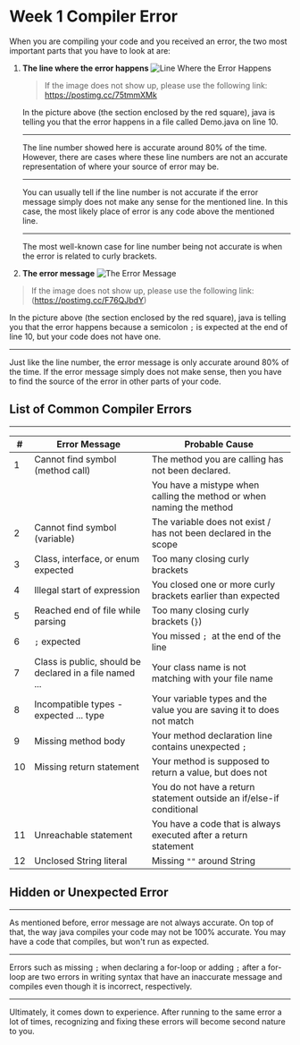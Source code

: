 # Week 1 Compiler Error

When you are compiling your code and you received an error,
the two most important parts that you have to look at are:

1. **The line where the error happens**
   ![Line Where the Error Happens](https://i.postimg.cc/bvpWYBZs/Screen-Shot-2021-12-27-at-19-10-15.png)

   > If the image does not show up, please use the following link: https://postimg.cc/75tmmXMk

   In the picture above (the section enclosed by the red square), java is telling you that the error happens in a file called
   Demo.java on line 10.

   ***

   The line number showed here is accurate around 80% of the time.
   However, there are cases where these line numbers are not an
   accurate representation of where your source of error may be.

   ***

   You can usually tell if the line number is not accurate if the
   error message simply does not make any sense for the mentioned line. In this case, the most likely place of error is any code
   above the mentioned line.

   ***

   The most well-known case for line number being not accurate is when the error is related to curly brackets.

2. **The error message**
   ![The Error Message](https://i.postimg.cc/XYjNmQnk/Screen-Shot-2021-12-27-at-19-10-25.png)

> If the image does not show up, please use the following link: (https://postimg.cc/F76QJbdY)

In the picture above (the section enclosed by the red square), java is telling you that the error happens because a semicolon `;` is expected at the end of line 10, but your code does not have one.

---

Just like the line number, the error message is only accurate around 80% of the time. If the error message simply does not make sense, then you have to find the source of the error in other parts of your code.

## List of Common Compiler Errors

---

| #   | Error Message                                           | Probable Cause                                                        |
| --- | ------------------------------------------------------- | --------------------------------------------------------------------- |
| 1   | Cannot find symbol (method call)                        | The method you are calling has not been declared.                     |
|     |                                                         | You have a mistype when calling the method or when naming the method  |
| 2   | Cannot find symbol (variable)                           | The variable does not exist / has not been declared in the scope      |
| 3   | Class, interface, or enum expected                      | Too many closing curly brackets                                       |
| 4   | Illegal start of expression                             | You closed one or more curly brackets earlier than expected           |
| 5   | Reached end of file while parsing                       | Too many closing curly brackets (`}`)                                 |
| 6   | `;` expected                                            | You missed `; `at the end of the line                                 |
| 7   | Class is public, should be declared in a file named ... | Your class name is not matching with your file name                   |
| 8   | Incompatible types - expected ... type                  | Your variable types and the value you are saving it to does not match |
| 9   | Missing method body                                     | Your method declaration line contains unexpected `;`                  |
| 10  | Missing return statement                                | Your method is supposed to return a value, but does not               |
|     |                                                         | You do not have a return statement outside an if/else-if conditional  |
| 11  | Unreachable statement                                   | You have a code that is always executed after a return statement      |
| 12  | Unclosed String literal                                 | Missing `""` around String                                            |

## Hidden or Unexpected Error

---

As mentioned before, error message are not always accurate. On top of that, the way java compiles your code may not be 100% accurate.
You may have a code that compiles, but won't run as expected.

---

Errors such as missing `;` when declaring a for-loop or adding `;` after a for-loop are two errors in writing syntax that have
an inaccurate message and compiles even though it is incorrect, respectively.

---

Ultimately, it comes down to experience. After running to the same error a lot of times, recognizing and fixing these errors
will become second nature to you.
